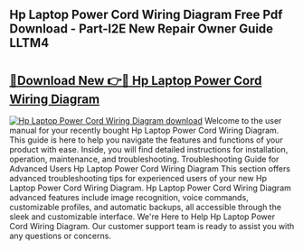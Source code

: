 ## Hp Laptop Power Cord Wiring Diagram Free Pdf Download - Part-l2E New Repair Owner Guide LLTM4

# <h2><a href="http://dfphhv8.blite.top/?on=Hp+Laptop+Power+Cord+Wiring+Diagram">🔗Download New 👉🔴 Hp Laptop Power Cord Wiring Diagram</a></h2>

[![Hp Laptop Power Cord Wiring Diagram download](https://i.imgur.com/lujVjoI.png)](http://dfphhv8.blite.top/?on=Hp+Laptop+Power+Cord+Wiring+Diagram)
Welcome to the user manual for your recently bought Hp Laptop Power Cord Wiring Diagram. This guide is here to help you navigate the features and functions of your product with ease. Inside, you will find detailed instructions for installation, operation, maintenance, and troubleshooting. Troubleshooting Guide for Advanced Users Hp Laptop Power Cord Wiring Diagram This section offers advanced troubleshooting tips for experienced users of your new Hp Laptop Power Cord Wiring Diagram. Hp Laptop Power Cord Wiring Diagram advanced features include image recognition, voice commands, customizable profiles, and automatic backups, all accessible through the sleek and customizable interface. We're Here to Help Hp Laptop Power Cord Wiring Diagram. Our customer support team is ready to assist you with any questions or concerns.
